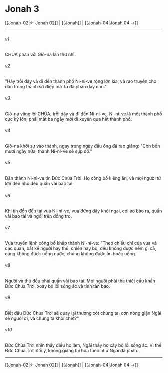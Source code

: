 # Jonah 3

[[Jonah-02|← Jonah 02]] | [[Jonah]] | [[Jonah-04|Jonah 04 →]]
***



###### v1 
CHÚA phán với Giô-na lần thứ nhì: 

###### v2 
"Hãy trỗi dậy và đi đến thành phố Ni-ni-ve rộng lớn kia, và rao truyền cho dân trong thành sứ điệp mà Ta đã phán dạy con." 

###### v3 
Giô-na vâng lời CHÚA, trỗi dậy và đi đến Ni-ni-ve. Ni-ni-ve là một thành phố cực kỳ lớn, phải mất ba ngày mới đi xuyên qua hết thành phố. 

###### v4 
Giô-na khởi sự vào thành, ngay trong ngày đầu ông đã rao giảng: "Còn bốn mươi ngày nữa, thành Ni-ni-ve sẽ sụp đổ." 

###### v5 
Dân thành Ni-ni-ve tin Đức Chúa Trời. Họ công bố kiêng ăn, và mọi người từ lớn đến nhỏ đều quấn vải bao tải. 

###### v6 
Khi tin đồn đến tai vua Ni-ni-ve, vua đứng dậy khỏi ngai, cởi áo bào ra, quấn vải bao tải và ngồi trên đống tro. 

###### v7 
Vua truyền lệnh công bố khắp thành Ni-ni-ve: "Theo chiếu chỉ của vua và các quan, bất kể người hay thú, chiên hay bò, đều không được nếm gì cả, cũng không được uống nước, chúng không được ăn hoặc uống. 

###### v8 
Người và thú đều phải quấn vải bao tải. Mọi người phải tha thiết cầu khẩn Đức Chúa Trời, xoay bỏ lối sống ác và tính tàn bạo. 

###### v9 
Biết đâu Đức Chúa Trời sẽ quay lại thương xót chúng ta, cơn nóng giận Ngài sẽ nguôi đi, và chúng ta khỏi chết?" 

###### v10 
Đức Chúa Trời nhìn thấy điều họ làm, Ngài thấy họ xây bỏ lối sống ác. Vì thế Đức Chúa Trời đổi ý, không giáng tai họa theo như Ngài đã phán.

***
[[Jonah-02|← Jonah 02]] | [[Jonah]] | [[Jonah-04|Jonah 04 →]]
